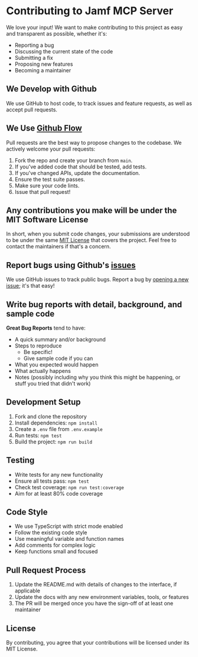 # Contributing to Jamf MCP Server

We love your input! We want to make contributing to this project as easy and transparent as possible, whether it's:

- Reporting a bug
- Discussing the current state of the code
- Submitting a fix
- Proposing new features
- Becoming a maintainer

## We Develop with Github
We use GitHub to host code, to track issues and feature requests, as well as accept pull requests.

## We Use [Github Flow](https://guides.github.com/introduction/flow/index.html)
Pull requests are the best way to propose changes to the codebase. We actively welcome your pull requests:

1. Fork the repo and create your branch from `main`.
2. If you've added code that should be tested, add tests.
3. If you've changed APIs, update the documentation.
4. Ensure the test suite passes.
5. Make sure your code lints.
6. Issue that pull request!

## Any contributions you make will be under the MIT Software License
In short, when you submit code changes, your submissions are understood to be under the same [MIT License](LICENSE) that covers the project. Feel free to contact the maintainers if that's a concern.

## Report bugs using Github's [issues](https://github.com/your-username/jamf-mcp-server/issues)
We use GitHub issues to track public bugs. Report a bug by [opening a new issue](https://github.com/your-username/jamf-mcp-server/issues/new); it's that easy!

## Write bug reports with detail, background, and sample code

**Great Bug Reports** tend to have:

- A quick summary and/or background
- Steps to reproduce
  - Be specific!
  - Give sample code if you can
- What you expected would happen
- What actually happens
- Notes (possibly including why you think this might be happening, or stuff you tried that didn't work)

## Development Setup

1. Fork and clone the repository
2. Install dependencies: `npm install`
3. Create a `.env` file from `.env.example`
4. Run tests: `npm test`
5. Build the project: `npm run build`

## Testing

- Write tests for any new functionality
- Ensure all tests pass: `npm test`
- Check test coverage: `npm run test:coverage`
- Aim for at least 80% code coverage

## Code Style

- We use TypeScript with strict mode enabled
- Follow the existing code style
- Use meaningful variable and function names
- Add comments for complex logic
- Keep functions small and focused

## Pull Request Process

1. Update the README.md with details of changes to the interface, if applicable
2. Update the docs with any new environment variables, tools, or features
3. The PR will be merged once you have the sign-off of at least one maintainer

## License
By contributing, you agree that your contributions will be licensed under its MIT License.